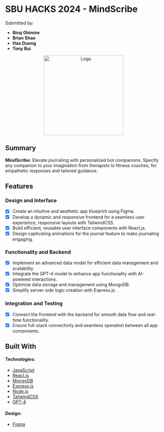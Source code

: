 <!-- (This is a comment) INSTRUCTIONS: Go through this page and fill out any **bolded** entries with their correct values.-->

# SBU HACKS 2024 - **MindScribe**

Submitted by:
- **Biraj Ghimire**
- **Brian Shao**
- **Hao Duong**
- **Tony Bui**

<div class="image-container" align="center">
    <img src="https://i.imgur.com/xc0vQyL.png" alt="Logo" width="256" height="256" />
</div>



## Summary



**MindScribe:** Elevate journaling with personalized bot companions. Specify any companion to your imagination from therapists to fitness coaches, for empathetic responses and tailored guidance. 


## Features

<!-- Please be sure to change the [ ] to [x] for any features you completed.  If a feature is not checked [x], you might miss the points for that item! -->
### Design and Interface
 - [x] Create an intuitive and aesthetic app blueprint using Figma.
 - [x] Develop a dynamic and responsive frontend for a seamless user experience, responsive layouts with TailwindCSS.
 - [x] Build efficient, reusable user interface components with React.js.
 - [x] Design captivating animations for the journal feature to make journaling engaging.
### Functionality and Backend
 - [x] Implement an advanced data model for efficient data management and scalability.
 - [x] Integrate the GPT-4 model to enhance app functionality with AI-powered interactions.
  - [x] Optimize data storage and management using MongoDB.
  - [x] Simplify server-side logic creation with Express.js.
 
### Integration and Testing
 - [x] Connect the frontend with the backend for smooth data flow and real-time functionality.
 - [x] Ensure full-stack connectivity and seamless operation between all app components.
## Built With
#### Technologies:
- [JavaScript](https://www.javascript.com/)
- [React.js](https://react.dev/)
- [MongoDB](https://www.mongodb.com/)
- [Express.js](https://expressjs.com/)
- [Node.js](https://nodejs.org/)
- [TailwindCSS](https://tailwindcss.com/)
- [GPT-4](https://openai.com/gpt-4)
#### Design:
- [Figma](https://www.figma.com)

